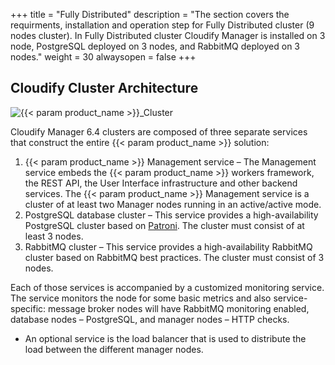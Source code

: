 +++
title = "Fully Distributed"
description = "The section covers the requirments, installation and operation step for Fully Distributed cluster (9 nodes cluster). In Fully Distributed cluster Cloudify Manager is installed on 3 node, PostgreSQL deployed on 3 nodes, and RabbitMQ deployed on 3 nodes."
weight = 30
alwaysopen = false
+++

## Cloudify Cluster Architecture

![{{< param product_name >}}_Cluster]( /images/cluster/cluster-architecture.png )

Cloudify Manager 6.4 clusters are composed of three separate services that construct the entire {{< param product_name >}} solution:  

1. {{< param product_name >}} Management service – The Management service embeds the {{< param product_name >}} workers framework, the REST API,
the User Interface infrastructure and other backend services.
The {{< param product_name >}} Management service is a cluster of at least two Manager nodes running in an active/active mode.
1. PostgreSQL database cluster – This service provides a high-availability PostgreSQL cluster based on [Patroni](https://patroni.readthedocs.io/en/latest/). The cluster must consist of at least 3 nodes.
1. RabbitMQ cluster – This service provides a high-availability RabbitMQ cluster based on RabbitMQ best practices.
The cluster must consist of 3 nodes.

Each of those services is accompanied by a customized monitoring service.  The service monitors the node for some basic metrics and also service-specific: message broker nodes will have RabbitMQ monitoring enabled, database nodes – PostgreSQL, and manager nodes – HTTP checks.

* An optional service is the load balancer that is used to distribute the load between the different manager nodes.
